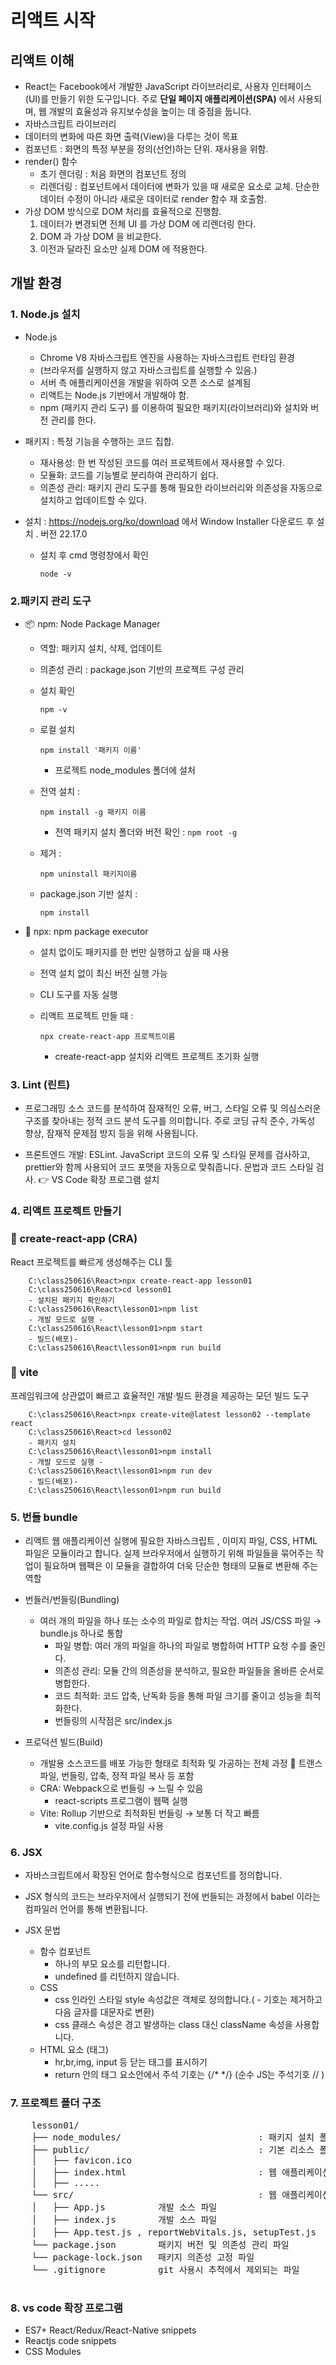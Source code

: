# 리액트 시작

## 리액트 이해

- React는 Facebook에서 개발한 JavaScript 라이브러리로, 사용자 인터페이스(UI)를 만들기 위한 도구입니다. 주로 **단일 페이지 애플리케이션(SPA)** 에서 사용되며, 웹 개발의 효율성과 유지보수성을 높이는 데 중점을 둡니다. 
- 자바스크립트 라이브러리
- 데이터의 변화에 따른 화면 출력(View)을 다루는 것이 목표
- 컴포넌트 : 화면의 특정 부분을 정의(선언)하는 단위. 재사용을 위함.
- render() 함수
  - 초기 렌더링 : 처음 화면의 컴포넌트 정의
  - 리렌더링 : 컴포넌트에서 데이터에 변화가 있을 때 새로운 요소로 교체. 단순한 데이터 수정이 아니라 새로운 데이터로 render 함수 재 호출함.
- 가상 DOM 방식으로 DOM 처리를 효율적으로 진행함.
  1. 데이터가 변경되면 전체 UI 를 가상 DOM 에 리렌더링 한다.
  2. DOM 과 가상 DOM 을 비교한다.
  3. 이전과 달라진 요소만 실제 DOM 에 적용한다.

## 개발 환경

### 1. Node.js 설치

- Node.js

  - Chrome V8 자바스크립트 엔진을 사용하는 자바스크립트 런타임 환경
  - (브라우저를 실행하지 않고 자바스크립트를 실행할 수 있음.)
  - 서버 측 애플리케이션을 개발을 위하여 오픈 소스로 설계됨
  - 리액트는 Node.js 기반에서 개발해야 함.
  - npm (패키지 관리 도구) 를 이용하여 필요한 패키지(라이브러리)와 설치와 버전 관리를 한다.

- 패키지 : 특정 기능을 수행하는 코드 집합.

  - 재사용성: 한 번 작성된 코드를 여러 프로젝트에서 재사용할 수 있다.
  - 모듈화: 코드를 기능별로 분리하여 관리하기 쉽다.
  - 의존성 관리: 패키지 관리 도구를 통해 필요한 라이브러리와 의존성을 자동으로 설치하고 업데이트할 수 있다.

- 설치 : https://nodejs.org/ko/download 에서 Window Installer 다운로드 후 설치 . 버전 22.17.0

  - 설치 후 cmd 명령창에서 확인

    `node -v`

### 2.패키지 관리 도구

- 📦 npm: Node Package Manager
  - 역할: 패키지 설치, 삭제, 업데이트
  - 의존성 관리 : package.json 기반의 프로젝트 구성 관리
  - 설치 확인

    `npm -v`

  - 로컬 설치

    `npm install '패키지 이름'`

    - 프로젝트 node_modules 폴더에 설처
  - 전역 설치 :
  
    `npm install -g 패키지 이름`
       - 전역 패키지 설치 폴더와 버전 확인 :
         `npm root -g`
  - 제거 :

    `npm uninstall 패키지이름`
    
  - package.json 기반 설치 :

    `npm install`

- 🎯 npx: npm package executor
    - 설치 없이도 패키지를 한 번만 실행하고 싶을 때 사용
    - 전역 설치 없이 최신 버전 실행 가능
    - CLI 도구를 자동 실행
    - 리액트 프로젝트 만들 때 :

      `npx create-react-app 프로젝트이름`

      - create-react-app 설치와 리액트 프로젝트 초기화 실행

### 3. Lint (린트)

- 프로그래밍 소스 코드를 분석하여 잠재적인 오류, 버그, 스타일 오류 및 의심스러운 구조를 찾아내는 정적 코드 분석 도구를 의미합니다. 주로 코딩 규칙 준수, 가독성 향상, 잠재적 문제점 방지 등을 위해 사용됩니다.

- 프론트엔드 개발: ESLint. JavaScript 코드의 오류 및 스타일 문제를 검사하고, prettier와 함께 사용되어 코드 포맷을 자동으로 맞춰줍니다. 문법과 코드 스타일 검사. 👉 VS Code 확장 프로그램 설치

### 4. 리액트 프로젝트 만들기

### 🔧 create-react-app (CRA)
React 프로젝트를 빠르게 생성해주는 CLI 툴

        C:\class250616\React>npx create-react-app lesson01
        C:\class250616\React>cd lesson01
        - 설치된 패키지 확인하기
        C:\class250616\React\lesson01>npm list
        - 개발 모드로 실행 -
        C:\class250616\React\lesson01>npm start
        - 빌드(배포)-
        C:\class250616\React\lesson01>npm run build
    
### 🔧 vite 
프레임워크에 상관없이 빠르고 효율적인 개발·빌드 환경을 제공하는 모던 빌드 도구

        C:\class250616\React>npx create-vite@latest lesson02 --template react
        C:\class250616\React>cd lesson02
        - 패키지 설치
        C:\class250616\React\lesson01>npm install
        - 개발 모드로 실행 -
        C:\class250616\React\lesson01>npm run dev
        - 빌드(배포)-
        C:\class250616\React\lesson01>npm run build

### 5. 번들 bundle

- 리액트 웹 애플리케이션 실행에 필요한 자바스크립트 , 이미지 파일, CSS, HTML 파일은 모듈이라고 합니다. 실제 브라우저에서 실행하기 위해 파일들을 묶어주는 작업이 필요하며 웹팩은 이 모듈을 결합하여 더욱 단순한 형태의 모듈로 변환해 주는 역할

- 번들러/번들링(Bundling)
  - 여러 개의 파일을 하나 또는 소수의 파일로 합치는 작업. 여러 JS/CSS 파일 → bundle.js 하나로 통합
    - 파일 병합: 여러 개의 파일을 하나의 파일로 병합하여 HTTP 요청 수를 줄인다.
    - 의존성 관리: 모듈 간의 의존성을 분석하고, 필요한 파일들을 올바른 순서로 병합한다.
    - 코드 최적화: 코드 압축, 난독화 등을 통해 파일 크기를 줄이고 성능을 최적화한다.
    - 번들링의 시작점은 src/index.js

	
- 프로덕션 빌드(Build)	
  - 개발용 소스코드를 배포 가능한 형태로 최적화 및 가공하는 전체 과정 👀	트랜스파일, 번들링, 압축, 정적 파일 복사 등 포함
  - CRA: Webpack으로 번들링 → 느릴 수 있음
    + react-scripts 프로그램이 웹팩 실행
  - Vite: Rollup 기반으로 최적화된 번들링 → 보통 더 작고 빠름
    + vite.config.js 설정 파일 사용 

### 6. JSX

- 자바스크립트에서 확장된 언어로 함수형식으로 컴포넌트를 정의합니다.
- JSX 형식의 코드는 브라우저에서 실행되기 전에 번들되는 과정에서 babel 이라는 컴파일러 언어를 통해 변환됩니다.

- JSX 문법

  - 함수 컴포넌트
    - 하나의 부모 요소를 리턴합니다.
    - undefined 를 리턴하지 않습니다.
  - CSS
    - css 인라인 스타일 style 속성값은 객체로 정의합니다.( - 기호는 제거하고 다음 글자를 대문자로 변환)
    - css 클래스 속성은 경고 발생하는 class 대신 className 속성을 사용합니다.
  - HTML 요소 (태그)
    - hr,br,img, input 등 닫는 태그를 표시하기
    - return 안의 태그 요소안에서 주석 기호는 {/\* \*/}    (순수 JS는 주석기호 // )

### 7. 프로젝트 폴더 구조

 <pre>
    lesson01/
    ├── node_modules/                          : 패키지 설치 폴더
    ├── public/                                : 기본 리소스 폴더. index.html 과 연관된 이미지 등.
    │   ├── favicon.ico
    │   ├── index.html                         : 웹 애플리케이션의 시작 페이지
    │   ├── .....
    └── src/                                   : 웹 애플리케이션 개발 소스파일 폴더
    │   ├── App.js          개발 소스 파일
    │   ├── index.js        개발 소스 파일
    │   ├── App.test.js , reportWebVitals.js, setupTest.js   : 성능 및 테스트 실행 파일
    └── package.json        패키지 버전 및 의존성 관리 파일
    └── package-lock.json   패키지 의존성 고정 파일
    └── .gitignore          git 사용시 추적에서 제외되는 파일
 </pre>

### 8. vs code 확장 프로그램

-  ES7+ React/Redux/React-Native snippets
-  Reactjs code snippets
-  CSS Modules
